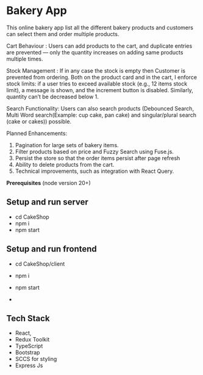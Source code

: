 # Bakery App
This online bakery app list all the different bakery products and customers can select them and order multiple products. 

Cart Behaviour :
Users can add products to the cart, and duplicate entries are prevented — only the quantity increases on adding same products multiple times.

Stock Management : 
If in any case the stock is empty then Customer is prevented from ordering.  Both on the product card and in the cart, I enforce stock limits: if a user tries to exceed available stock (e.g., 12 items stock limit), a message is shown, and the increment button is disabled. Similarly, quantity can’t be decreased below 1. 

Search Functionality:
Users can also search products (Debounced Search, Multi Word search(Example: cup cake, pan cake) and singular/plural search (cake or cakes)) possible.

Planned Enhancements:
1. Pagination for large sets of bakery items. 
2. Filter products based on price and Fuzzy Search using Fuse.js.
3. Persist the store so that the order items persist after page refresh
4. Ability to delete products from the cart.
5. Technical improvements, such as integration with React Query.

**Prerequisites**
(node version 20+)

## Setup and run server

- cd CakeShop
- npm i
- npm start

## Setup and run frontend

- cd CakeShop/client
- npm i
- npm start

- 
## Tech Stack
- React,
- Redux Toolkit
- TypeScript
- Bootstrap
- SCCS for styling
- Express Js

